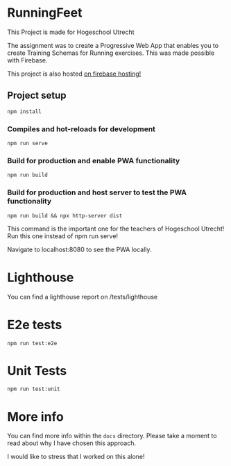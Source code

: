 # RunningFeet
This Project is made for Hogeschool Utrecht

The assignment was to create a Progressive Web App that
enables you to create Training Schemas for Running exercises.
This was made possible with Firebase. 

This project is also hosted [on firebase hosting!](https://runningfeet-45b38.web.app/#/workout)
## Project setup
```
npm install
```

### Compiles and hot-reloads for development
```
npm run serve
```

### Build for production and enable PWA functionality
```
npm run build
```

### Build for production and host server to test the PWA functionality
```
npm run build && npx http-server dist
```
This command is the important one for the teachers of Hogeschool Utrecht! Run this one instead of npm run serve!

Navigate to localhost:8080 to see the PWA locally.


# Lighthouse
You can find a lighthouse report on /tests/lighthouse

# E2e tests
```
npm run test:e2e
```

# Unit Tests
```
npm run test:unit
```
# More info
You can find more info within the `docs` directory. Please take a moment to read about why I have chosen this approach.

I would like to stress that I worked on this alone!
